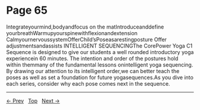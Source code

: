 # Page 65

Integrateyourmind,bodyandfocus on the matIntroduceanddefine yourbreathWarmupyourspinewithflexionandextension CalmyournervoussystemOfferChild’sPoseasarestingposture Offer adjustmentsandassists
INTELLIGENT SEQUENCINGThe CorePower Yoga C1 Sequence is designed to give our students a well rounded introductory yoga experiencein 60 minutes. The intention and order of the postures hold within themmany of the fundamental lessons onintelligent yoga sequencing. By drawing our attention to its intelligent order,we can better teach the poses as well as set a foundation for future yogasequences.As you dive into each series, consider why each pose comes next in the sequence.


---
[← Prev](/pages/page-064.md) &nbsp; [Top](/index.md) &nbsp; [Next →](/pages/page-066.md)
